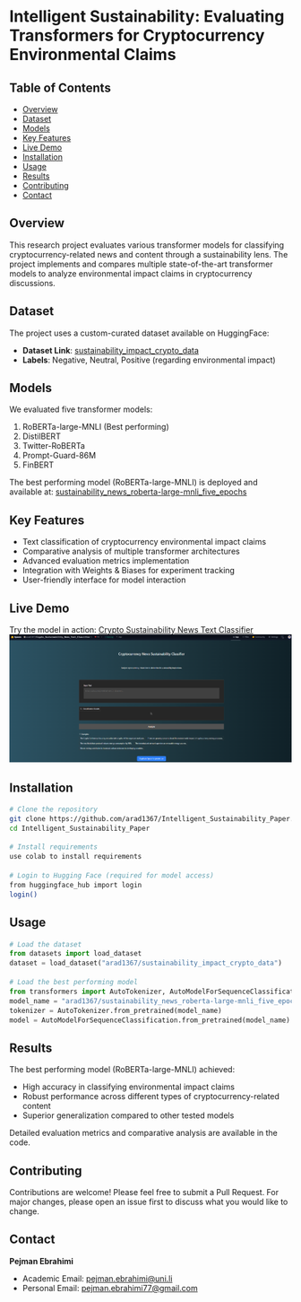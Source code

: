 # Intelligent Sustainability: Evaluating Transformers for Cryptocurrency Environmental Claims

## Table of Contents
- [Overview](#overview)
- [Dataset](#dataset)
- [Models](#models)
- [Key Features](#key-features)
- [Live Demo](#live-demo)
- [Installation](#installation)
- [Usage](#usage)
- [Results](#results)
- [Contributing](#contributing)
- [Contact](#contact)

## Overview
This research project evaluates various transformer models for classifying cryptocurrency-related news and content through a sustainability lens. The project implements and compares multiple state-of-the-art transformer models to analyze environmental impact claims in cryptocurrency discussions.

## Dataset
The project uses a custom-curated dataset available on HuggingFace:
- **Dataset Link**: [sustainability_impact_crypto_data](https://huggingface.co/datasets/arad1367/sustainability_impact_crypto_data)
- **Labels**: Negative, Neutral, Positive (regarding environmental impact)

## Models
We evaluated five transformer models:
1. RoBERTa-large-MNLI (Best performing)
2. DistilBERT
3. Twitter-RoBERTa
4. Prompt-Guard-86M
5. FinBERT

The best performing model (RoBERTa-large-MNLI) is deployed and available at:
[sustainability_news_roberta-large-mnli_five_epochs](https://huggingface.co/arad1367/sustainability_news_roberta-large-mnli_five_epochs)

## Key Features
- Text classification of cryptocurrency environmental impact claims
- Comparative analysis of multiple transformer architectures
- Advanced evaluation metrics implementation
- Integration with Weights & Biases for experiment tracking
- User-friendly interface for model interaction

## Live Demo
Try the model in action:
[Crypto Sustainability News Text Classifier](https://huggingface.co/spaces/arad1367/Crypto_Sustainability_News_Text_Classifier)
![Crypto Sustainability News Classifier Interface](ui.png)

## Installation
```bash
# Clone the repository
git clone https://github.com/arad1367/Intelligent_Sustainability_Paper.git
cd Intelligent_Sustainability_Paper

# Install requirements
use colab to install requirements

# Login to Hugging Face (required for model access)
from huggingface_hub import login
login()
```

## Usage
```python
# Load the dataset
from datasets import load_dataset
dataset = load_dataset("arad1367/sustainability_impact_crypto_data")

# Load the best performing model
from transformers import AutoTokenizer, AutoModelForSequenceClassification
model_name = "arad1367/sustainability_news_roberta-large-mnli_five_epochs"
tokenizer = AutoTokenizer.from_pretrained(model_name)
model = AutoModelForSequenceClassification.from_pretrained(model_name)
```

## Results
The best performing model (RoBERTa-large-MNLI) achieved:
- High accuracy in classifying environmental impact claims
- Robust performance across different types of cryptocurrency-related content
- Superior generalization compared to other tested models

Detailed evaluation metrics and comparative analysis are available in the code.

## Contributing
Contributions are welcome! Please feel free to submit a Pull Request. For major changes, please open an issue first to discuss what you would like to change.

## Contact
**Pejman Ebrahimi**
- Academic Email: pejman.ebrahimi@uni.li
- Personal Email: pejman.ebrahimi77@gmail.com
